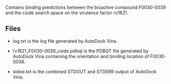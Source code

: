 Contains binding predictions between the bioactive compound F0030-0039 and the cside search space on the virulence factor rv1821.

## Files

- log.txt is the log file generated by AutoDock Vina.

- rv1821_F0030-0039_cside.pdbqt is the PDBQT file generated by AutoDock Vina containing the orientation and binding location of F0030-0039.

- stdoe.txt is the combined STDOUT and STDERR output of AutoDock Vina.

